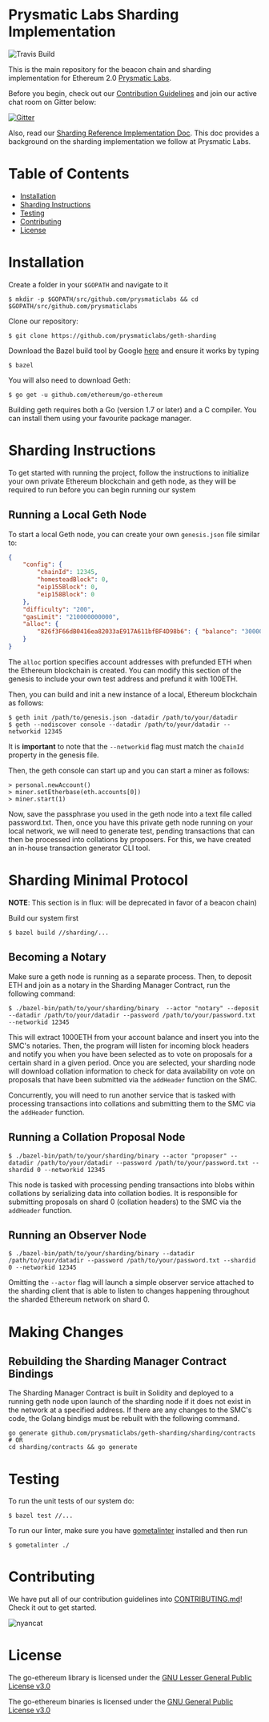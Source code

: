 # Prysmatic Labs Sharding Implementation

![Travis Build](https://travis-ci.org/prysmaticlabs/geth-sharding.svg?branch=master)

This is the main repository for the beacon chain and sharding implementation for Ethereum 2.0 [Prysmatic Labs](https://prysmaticlabs.com). 

Before you begin, check out our [Contribution Guidelines](#contribution-guidelines) and join our active chat room on Gitter below:

[![Gitter](https://badges.gitter.im/Join%20Chat.svg)](https://gitter.im/prysmaticlabs/geth-sharding?utm_source=badge&utm_medium=badge&utm_campaign=pr-badge)


Also, read our [Sharding Reference Implementation Doc](https://github.com/prysmaticlabs/geth-sharding/blob/master/sharding/README.md). This doc provides a background on the sharding implementation we follow at Prysmatic Labs.


# Table of Contents

-   [Installation](#installation)
-   [Sharding Instructions](#sharding)
-   [Testing](#testing)
-   [Contributing](#contributing)
-   [License](#license)

# Installation

Create a folder in your `$GOPATH` and navigate to it

```
$ mkdir -p $GOPATH/src/github.com/prysmaticlabs && cd $GOPATH/src/github.com/prysmaticlabs
```

Clone our repository: 

```
$ git clone https://github.com/prysmaticlabs/geth-sharding
```

Download the Bazel build tool by Google [here](https://docs.bazel.build/versions/master/install.html) and ensure it works by typing

```
$ bazel
```

You will also need to download Geth:

```
$ go get -u github.com/ethereum/go-ethereum
```

Building geth requires both a Go (version 1.7 or later) and a C compiler.
You can install them using your favourite package manager.

# Sharding Instructions

To get started with running the project, follow the instructions to initialize your own private Ethereum blockchain and geth node, as they will be required to run before you can begin running our system

## Running a Local Geth Node

To start a local Geth node, you can create your own `genesis.json` file similar to:

```json
{
    "config": {
        "chainId": 12345,
        "homesteadBlock": 0,
        "eip155Block": 0,
        "eip158Block": 0
    },
    "difficulty": "200",
    "gasLimit": "210000000000",
    "alloc": {
        "826f3F66dB0416ea82033aE917A611bfBF4D98b6": { "balance": "300000" },
    }
}
```

The `alloc` portion specifies account addresses with prefunded ETH when the Ethereum blockchain is created. You can modify this section of the genesis to include your own test address and prefund it with 100ETH.

Then, you can build and init a new instance of a local, Ethereum blockchain as follows:

    $ geth init /path/to/genesis.json -datadir /path/to/your/datadir
    $ geth --nodiscover console --datadir /path/to/your/datadir --networkid 12345

It is **important** to note that the `--networkid` flag must match the `chainId` property in the genesis file.

Then, the geth console can start up and you can start a miner as follows:

    > personal.newAccount()
    > miner.setEtherbase(eth.accounts[0])
    > miner.start(1)

Now, save the passphrase you used in the geth node into a text file called password.txt. Then, once you have this private geth node running on your local network, we will need to generate test, pending transactions that can then be processed into collations by proposers. For this, we have created an in-house transaction generator CLI tool.


# Sharding Minimal Protocol 

**NOTE**: This section is in flux: will be deprecated in favor of a beacon chain)

Build our system first

```
$ bazel build //sharding/...
```

## Becoming a Notary


Make sure a geth node is running as a separate process. Then, to deposit ETH and join as a notary in the Sharding Manager Contract, run the following command:

```
$ ./bazel-bin/path/to/your/sharding/binary  --actor "notary" --deposit --datadir /path/to/your/datadir --password /path/to/your/password.txt --networkid 12345
```

This will extract 1000ETH from your account balance and insert you into the SMC's notaries. Then, the program will listen for incoming block headers and notify you when you have been selected as to vote on proposals for a certain shard in a given period. Once you are selected, your sharding node will download collation information to check for data availability on vote on proposals that have been submitted via the `addHeader` function on the SMC.

Concurrently, you will need to run another service that is tasked with processing transactions into collations and submitting them to the SMC via the `addHeader` function. 

## Running a Collation Proposal Node

```
$ ./bazel-bin/path/to/your/sharding/binary --actor "proposer" --datadir /path/to/your/datadir --password /path/to/your/password.txt --shardid 0 --networkid 12345
```

This node is tasked with processing pending transactions into blobs within collations by serializing data into collation bodies. It is responsible for submitting proposals on shard 0 (collation headers) to the SMC via the `addHeader` function.

## Running an Observer Node

    $ ./bazel-bin/path/to/your/sharding/binary --datadir /path/to/your/datadir --password /path/to/your/password.txt --shardid 0 --networkid 12345

Omitting the `--actor` flag will launch a simple observer service attached to the sharding client that is able to listen to changes happening throughout the sharded Ethereum network on shard 0.

# Making Changes

## Rebuilding the Sharding Manager Contract Bindings

The Sharding Manager Contract is built in Solidity and deployed to a running geth node upon launch of the sharding node if it does not exist in the network at a specified address. If there are any changes to the SMC's code, the Golang bindigs must be rebuilt with the following command.

    go generate github.com/prysmaticlabs/geth-sharding/sharding/contracts
    # OR
    cd sharding/contracts && go generate

# Testing

To run the unit tests of our system do:

```
$ bazel test //...
```

To run our linter, make sure you have [gometalinter](https://github.com/alecthomas/gometalinter) installed and then run

```
$ gometalinter ./
```

# Contributing

We have put all of our contribution guidelines into [CONTRIBUTING.md](https://github.com/prysmaticlabs/geth-sharding/blob/master/sharding/CONTRIBUTING.md)! Check it out to get started.

![nyancat](https://encrypted-tbn0.gstatic.com/images?q=tbn:ANd9GcRBSus2ozk_HuGdHMHKWjb1W5CmwwoxmYIjIBmERE1u-WeONpJJXg)

# License

The go-ethereum library is licensed under the
[GNU Lesser General Public License v3.0](https://www.gnu.org/licenses/lgpl-3.0.en.html)

The go-ethereum binaries is licensed under the
[GNU General Public License v3.0](https://www.gnu.org/licenses/gpl-3.0.en.html)
